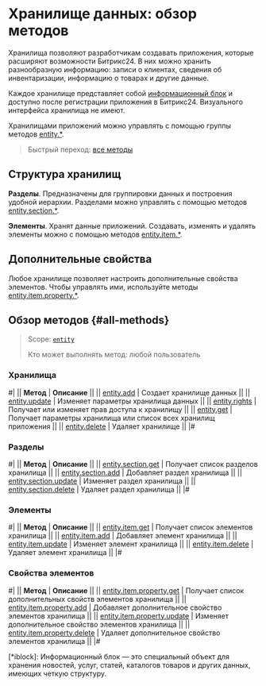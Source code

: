 # Хранилище данных: обзор методов

Хранилища позволяют разработчикам создавать приложения, которые расширяют возможности Битрикс24. В них можно хранить разнообразную информацию: записи о клиентах, сведения об инвентаризации, информацию о товарах и другие данные.

Каждое хранилище представляет собой [информационный блок](*iblock) и доступно после регистрации приложения в Битрикс24. Визуального интерфейса хранилища не имеют.

Хранилищами приложений можно управлять с помощью группы методов [entity.*](./entities/index.md).

> Быстрый переход: [все методы](#all-methods) 

## Структура хранилищ

**Разделы**. Предназначены для группировки данных и построения удобной иерархии. Разделами можно управлять с помощью методов [entity.section.*](./sections/index.md).

**Элементы**. Хранят данные приложений. Создавать, изменять и удалять элементы можно с помощью методов [entity.item.*](./items/index.md). 

## Дополнительные свойства

Любое хранилище позволяет настроить дополнительные свойства элементов. Чтобы управлять ими, используйте методы [entity.item.property.*](./items/properties/index.md).

## Обзор методов {#all-methods}

> Scope: [`entity`](../scopes/permissions.md)
>
> Кто может выполнять метод: любой пользователь

### Хранилища

#|
|| **Метод** | **Описание** ||
|| [entity.add](./entities/entity-add.md) | Создает хранилище данных ||
|| [entity.update](./entities/entity-update.md) | Изменяет параметры хранилища данных ||
|| [entity.rights](./entities/entity-rights.md) | Получает или изменяет прав доступа к хранилищу ||
|| [entity.get](./entities/entity-get.md) | Получает параметры хранилища или список всех хранилищ приложения ||
|| [entity.delete](./entities/entity-delete.md) | Удаляет хранилище ||
|#

### Разделы

#|
|| **Метод** | **Описание** ||
|| [entity.section.get](./sections/entity-section-get.md) | Получает список разделов хранилища ||
|| [entity.section.add](./sections/entity-section-add.md) | Добавляет раздел хранилища ||
|| [entity.section.update](./sections/entity-section-update.md) | Изменяет раздел хранилища ||
|| [entity.section.delete](./sections/entity-section-delete.md) | Удаляет раздел хранилища ||
|#

### Элементы

#|
|| **Метод** | **Описание** ||
|| [entity.item.get](./items/entity-item-get.md) | Получает список элементов хранилища ||
|| [entity.item.add](./items/entity-item-add.md) | Добавляет элемент хранилища ||
|| [entity.item.update](./items/entity-item-update.md) | Изменяет элемент хранилища ||
|| [entity.item.delete](./items/entity-item-delete.md) | Удаляет элемент хранилища ||
|#

### Свойства элементов

#|
|| **Метод** | **Описание** ||
|| [entity.item.property.get](./items/properties/entity-item-property-get.md) | Получает список дополнительных свойств элементов хранилища ||
|| [entity.item.property.add](./items/properties/entity-item-property-add.md) | Добавляет дополнительное свойство элементов хранилища ||
|| [entity.item.property.update](./items/properties/entity-item-property-update.md) | Изменяет дополнительное свойство элементов хранилища ||
|| [entity.item.property.delete](./items/properties/entity-item-property-delete.md) | Удаляет дополнительное свойство элементов хранилища ||
|#

[*iblock]: Информационный блок — это специальный объект для хранения новостей, услуг, статей, каталогов товаров и других данных, имеющих четкую структуру.